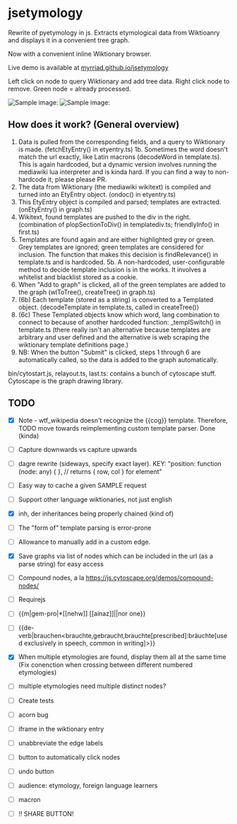 # jsetymology

Rewrite of pyetymology in js. 
Extracts etymological data from Wiktioanry and displays it in a convenient tree graph.

Now with a convenient inline Wiktionary browser.

Live demo is available at [myrriad.github.io/jsetymology](myrriad.github.io/jsetymology)

Left click on node to query Wiktionary and add tree data.
Right click node to remove.
Green node = already processed.

![Sample image: ](https://github.com/myrriad/jsetymology/blob/master/ballena2.png?raw=true)
![Sample image: ](https://github.com/myrriad/jsetymology/blob/master/course.png?raw=true)


## How does it work? (General overview)

1. Data is pulled from the corresponding fields, and a query to Wiktionary is made. (fetchEtyEntry() in etyentry.ts)
1b. Sometimes the word doesn't match the url exactly, like Latin macrons (decodeWord in template.ts). This is again hardcoded, but a dynamic version involves running the mediawiki lua interpreter and is kinda hard. If you can find a way to non-hardcode it, please please PR.
2. The data from Wiktionary (the mediawiki wikitext) is compiled and turned into an EtyEntry object. (ondoc() in etyentry.ts)
3. This EtyEntry object is compiled and parsed; templates are extracted. (onEtyEntry() in graph.ts)
4. Wikitext, found templates are pushed to the div in the right. (combination of plopSectionToDiv() in templatediv.ts; friendlyInfo() in first.ts)
5. Templates are found again and are either highlighted grey or green. Grey templates are ignored; green templates are
considered for inclusion. The function that makes this decision is findRelevance() in template.ts and is hardcoded.
5b. A non-hardcoded, user-configurable method to decide template inclusion is in the works. It involves a whitelist and blacklist stored as a cookie.
6. When "Add to graph" is clicked, all of the green templates are added to the graph (wlToTree(), createTree() in graph.ts)
7. (6b) Each template (stored as a string) is converted to a Templated object. (decodeTemplate in template.ts, called in createTree())
8. (6c) These Templated objects know which word, lang combination to connect to because of another hardcoded function: _templSwitch() in template.ts (there really isn't an alternative because templates are arbitrary and user defined and the alternative is web scraping the wiktionary template definitions page.)
9. NB: When the button "Submit" is clicked, steps 1 through 6 are automatically called, so the data is added to the graph automatically.

bin/cytostart.js, relayout.ts, last.ts: contains a bunch of cytoscape stuff. Cytoscape is the graph drawing library.

## TODO
 - [x] Note - wtf_wikipedia doesn't recognize the {{cog}} template. Therefore, TODO move towards reimplementing custom template parser. Done (kinda)
 - [ ] Capture downwards vs capture upwards
 - [ ] dagre rewrite (sideways, specify exact layer). KEY: "position: function (node: any) { }, // returns { row, col } for element"
 - [ ] Easy way to cache a given SAMPLE request
 - [ ] Support other language wiktionaries, not just english
 - [x] inh, der inheritances being properly chained (kind of)
 - [ ] The "form of" template parsing is error-prone
 - [ ] Allowance to manually add in a custom edge.
 - [x] Save graphs via list of nodes which can be included in the url (as a parse string) for easy access
 - [ ] Compound nodes, a la https://js.cytoscape.org/demos/compound-nodes/
 - [ ] Requirejs
 - [ ] {{m|gem-pro|*[[nehw]] [[ainaz]]||nor one}}
 - [ ] {{de-verb|brauchen<brauchte,gebraucht,brauchte[prescribed]:bräuchte[used exclusively in speech, common in writing]>}}
 - [x] When multiple etymologies are found, display them all at the same time (Fix conenction when crossing between different numbered etymologies)
 - [ ] multiple etymologies need multiple distinct nodes?
 - [ ] Create tests
 - [ ] acorn bug
 - [ ] iframe in the wiktionary entry
 - [ ] unabbreviate the edge labels
 - [ ] button to automatically click nodes
 - [ ] undo button
 - [ ] audience: etymology, foreign language learners
 - [ ] macron

 - [ ] !! SHARE BUTTON!

